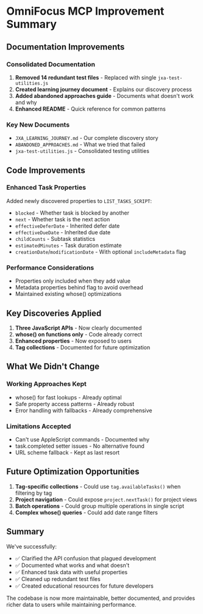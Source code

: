 # OmniFocus MCP Improvement Summary

## Documentation Improvements

### Consolidated Documentation
1. **Removed 14 redundant test files** - Replaced with single `jxa-test-utilities.js`
2. **Created learning journey document** - Explains our discovery process
3. **Added abandoned approaches guide** - Documents what doesn't work and why
4. **Enhanced README** - Quick reference for common patterns

### Key New Documents
- `JXA_LEARNING_JOURNEY.md` - Our complete discovery story
- `ABANDONED_APPROACHES.md` - What we tried that failed
- `jxa-test-utilities.js` - Consolidated testing utilities

## Code Improvements

### Enhanced Task Properties
Added newly discovered properties to `LIST_TASKS_SCRIPT`:
- `blocked` - Whether task is blocked by another
- `next` - Whether task is the next action
- `effectiveDeferDate` - Inherited defer date
- `effectiveDueDate` - Inherited due date
- `childCounts` - Subtask statistics
- `estimatedMinutes` - Task duration estimate
- `creationDate`/`modificationDate` - With optional `includeMetadata` flag

### Performance Considerations
- Properties only included when they add value
- Metadata properties behind flag to avoid overhead
- Maintained existing whose() optimizations

## Key Discoveries Applied

1. **Three JavaScript APIs** - Now clearly documented
2. **whose() on functions only** - Code already correct
3. **Enhanced properties** - Now exposed to users
4. **Tag collections** - Documented for future optimization

## What We Didn't Change

### Working Approaches Kept
- whose() for fast lookups - Already optimal
- Safe property access patterns - Already robust
- Error handling with fallbacks - Already comprehensive

### Limitations Accepted
- Can't use AppleScript commands - Documented why
- task.completed setter issues - No alternative found
- URL scheme fallback - Kept as last resort

## Future Optimization Opportunities

1. **Tag-specific collections** - Could use `tag.availableTasks()` when filtering by tag
2. **Project navigation** - Could expose `project.nextTask()` for project views
3. **Batch operations** - Could group multiple operations in single script
4. **Complex whose() queries** - Could add date range filters

## Summary

We've successfully:
- ✅ Clarified the API confusion that plagued development
- ✅ Documented what works and what doesn't
- ✅ Enhanced task data with useful properties
- ✅ Cleaned up redundant test files
- ✅ Created educational resources for future developers

The codebase is now more maintainable, better documented, and provides richer data to users while maintaining performance.